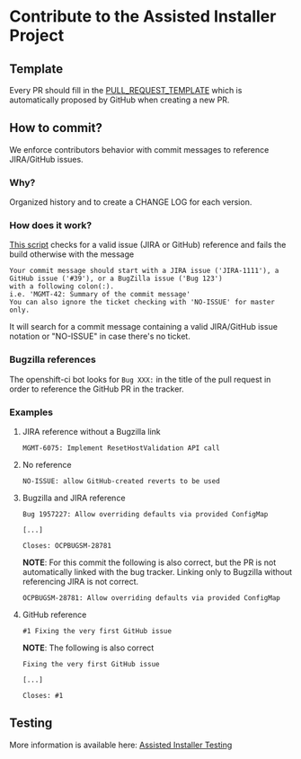 # Contribute to the Assisted Installer Project

## Template

Every PR should fill in the [PULL_REQUEST_TEMPLATE] which is automatically proposed by GitHub when creating a new PR.

## How to commit?

We enforce contributors behavior with commit messages to reference JIRA/GitHub issues.

### Why?

Organized history and to create a CHANGE LOG for each version.

### How does it work?

[This script](https://github.com/openshift/assisted-service/blob/master/hack/check-commit-message.sh#L7) checks for a valid issue (JIRA or GitHub) reference and fails the build otherwise with the message

```text
Your commit message should start with a JIRA issue ('JIRA-1111'), a GitHub issue ('#39'), or a BugZilla issue ('Bug 123')
with a following colon(:).
i.e. 'MGMT-42: Summary of the commit message'
You can also ignore the ticket checking with 'NO-ISSUE' for master only.
```

It will search for a commit message containing a valid JIRA/GitHub issue notation or "NO-ISSUE" in case there's no ticket.

### Bugzilla references

The openshift-ci bot looks for `Bug XXX:` in the title of the pull request in order to reference the GitHub PR in the tracker.

### Examples

1. JIRA reference without a Bugzilla link

    ```text
    MGMT-6075: Implement ResetHostValidation API call
    ```

1. No reference

    ```text
    NO-ISSUE: allow GitHub-created reverts to be used
    ```

1. Bugzilla and JIRA reference

    ```text
    Bug 1957227: Allow overriding defaults via provided ConfigMap

    [...]

    Closes: OCPBUGSM-28781
    ```

    **NOTE**: For this commit the following is also correct, but the PR is not automatically linked with the bug tracker. Linking only to Bugzilla without referencing JIRA is not correct.

    ```text
    OCPBUGSM-28781: Allow overriding defaults via provided ConfigMap
    ```

1. GitHub reference

    ```text
    #1 Fixing the very first GitHub issue
    ```

    **NOTE**: The following is also correct

    ```text
    Fixing the very first GitHub issue

    [...]

    Closes: #1
    ```

[PULL_REQUEST_TEMPLATE]: https://github.com/openshift/assisted-service/blob/master/docs/pull_request_template.md

## Testing

More information is available here: [Assisted Installer Testing](docs/dev/testing.md)
